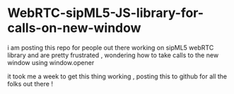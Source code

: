 # WebRTC-sipML5-JS-library-for-calls-on-new-window

i am posting this repo for people out there working on sipML5 webRTC library and are pretty frustrated , wondering how to take calls to the new window using window.opener 

it took me a week to get this thing working , posting this to github for all the folks out there !
